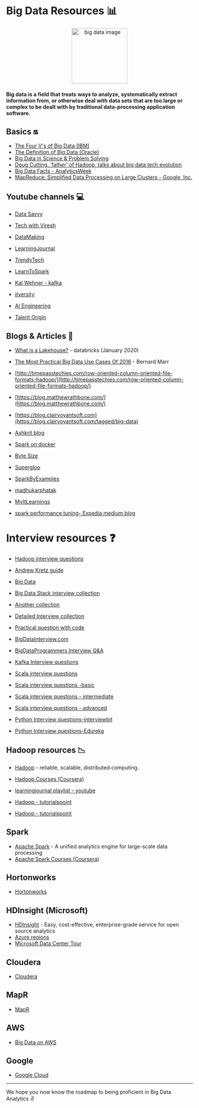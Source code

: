 # Big Data Resources :bar_chart:


<p  align="center"><img  height="150"  src="https://encrypted-tbn0.gstatic.com/images?q=tbn%3AANd9GcS49q6QANcgrP1v4WYyWsdQPninNpn1j72c7w&usqp=CAU" alt="big data image"></p>


#### Big data is a field that treats ways to analyze, systematically extract information from, or otherwise deal with data sets that are too large or complex to be dealt with by traditional data-processing application software. 

## Basics :on:
* [The Four V's of Big Data (IBM)](https://www.ibmbigdatahub.com/infographic/four-vs-big-data)
* [The Definition of Big Data (Oracle)](https://www.oracle.com/big-data/guide/what-is-big-data.html)
* [Big Data in Science & Problem Solving](https://international-soil-radiocarbon-database.github.io/SOC-Hub/2018/06/27/Bigdata-Ag/)
* [Doug Cutting, ‘father’ of Hadoop, talks about big data tech evolution](https://www.computerweekly.com/news/450420002/Doug-Cutting-father-of-Hadoop-talks-about-big-data-tech-evolution)
* [Big Data Facts  - AnalyticsWeek ](https://analyticsweek.com/content/big-data-facts/)
* [MapReduce: Simplified Data Processing on Large Clusters - Google, Inc.](https://static.googleusercontent.com/media/research.google.com/en//archive/mapreduce-osdi04.pdf)

## Youtube channels :computer:
* [Data Savvy](https://www.youtube.com/watch?v=jBArqO7isdg&list=PL9sbKmQTkW05mXqnq1vrrT8pCsEa53std)

* [Tech with Viresh](https://www.youtube.com/channel/UCZqHmLZxX0KC6PiJHETflOg)

* [DataMaking](https://www.youtube.com/channel/UCFQucNX7WsUwaWGNTrn6bIQ)

* [LearningJournal](https://www.youtube.com/channel/UC8OU1Tc1kxiI37uXBAbTX7A)

* [TrendyTech](https://www.youtube.com/channel/UCbTggJVf0NDTfWX-C_gUGSg)

* [LearnToSpark](https://www.youtube.com/channel/UCl8BC-R6fqITW9UrSXj5Uxg/videos)

* [Kal Wehner - kafka](https://www.youtube.com/user/megachucky/videos)

* [itversity](https://www.youtube.com/channel/UCakdSIPsJqiOLqylgoYmwQg)

* [AI Engineering](https://www.youtube.com/channel/UCwBs8TLOogwyGd0GxHCp-Dw)

* [Talent Origin](https://www.youtube.com/channel/UCidQrtaWcEJ-1E-ikTP35qg/featured)

## Blogs & Articles :bookmark:
* [What is a Lakehouse?](https://databricks.com/blog/2020/01/30/what-is-a-data-lakehouse.html) - databricks (January 2020)
* [The Most Practical Big Data Use Cases Of 2016](https://www.forbes.com/sites/bernardmarr/2016/08/25/the-most-practical-big-data-use-cases-of-2016/) - Bernard Marr
* [http://timepasstechies.com/row-oriented-column-oriented-file-formats-hadoop/](http://timepasstechies.com/row-oriented-column-oriented-file-formats-hadoop/)

* [https://blog.matthewrathbone.com/](https://blog.matthewrathbone.com/)

* [https://blog.clairvoyantsoft.com](https://blog.clairvoyantsoft.com/tagged/big-data)

* [Ashkrit blog](http://ashkrit.blogspot.com/)

* [Spark on docker](https://towardsdatascience.com/diy-apache-spark-docker-bb4f11c10d24)

* [Byte Size](https://www.pavanpkulkarni.com/blog/13-spark-on-docker/)

* [Supergloo](https://supergloo.com/spark-tutorial/spark-tutorials-scala/)

* [SparkByExamples](https://sparkbyexamples.com/)

* [madhukarphatak](http://blog.madhukaraphatak.com/)

* [MyItLearnings](http://myitlearnings.com/)

* [spark performance tuning- Expedia medium blog](https://medium.com/expedia-group-tech/part-5-how-to-resolve-common-errors-when-switching-to-cost-efficient-apache-spark-executor-36e8d4290536)

# Interview resources :question:
* [Hadoop interview questions](https://www.besanttechnologies.com/hadoop-interview-questions-and-answers)

* [Andrew Kretz guide](https://github.com/andkret/Cookbook/blob/master/sections/08-InterviewQuestions.md)

* [Big Data](https://github.com/PrashantM89/BigData_Interview_QA/blob/master/Interview_Q%26A.txt)

* [Big Data Stack interview collection](https://github.com/hemant-rout/BigDataInterview)

* [Another collection](https://github.com/UpendraNallabolu/BigData_InterviewQuestions)

* [Detailed Interview collection](https://github.com/SatyaRaghuNandan/BigData-Interview-Prep)

* [Practical question with code](https://github.com/amarkum/interview-brushups)

* [BigDataInterview.com](bigdatainterview.com)

* [BigDataProgrammers Interview Q&A](https://bigdataprogrammers.com/interview-qa/)

* [Kafka Interview questions](https://www.onlineinterviewquestions.com/apache-kafka-interview-questions)

* [Scala interview questions](https://github.com/Jarlakxen/Scala-Interview-Questions)

* [Scala interview questions -basic](https://www.journaldev.com/8958/scala-interview-questions-answers)

* [Scala interview questions - intermediate](https://www.journaldev.com/9663/scala-interview-questions)

* [Scala interview questions - advanced](https://www.journaldev.com/8960/scala-advanced-interview-questions)

* [Python Interview questions-interviewbit](https://www.interviewbit.com/python-interview-questions/)

* [Python Interview questions-Edureka](https://www.interviewbit.com/python-interview-questions/)

## Hadoop resources :chart_with_downwards_trend:
   * [Hadoop](https://hadoop.apache.org/) - reliable, scalable, distributed computing.
   * [Hadoop Courses (Coursera)](https://www.coursera.org/search?query=hadoop&)
   * [learningjournal playlist - youtube](https://www.youtube.com/watch?v=KZwb-QTmxks&list=PLkz1SCf5iB4dw3jbRo0SYCk2urRESUA3v)

   * [Hadoop - tutorialspoint](https://www.tutorialspoint.com/hadoop/hadoop_hdfs_overview.htm)

   * [Hadoop - tutorialspoint](https://www.tutorialspoint.com/hadoop/hadoop_hdfs_overview.htm)
   
## Spark
   * [Apache Spark](https://spark.apache.org/) - A unified analytics engine for large-scale data processing
   * [Apache Spark Courses (Coursera)](https://www.coursera.org/courses?query=apache%20spark)
## Hortonworks
   * [Hortonworks](https://hortonworks.com/)
## HDInsight (Microsoft)
   * [HDInsight](https://azure.microsoft.com/en-in/services/hdinsight/?cdn=disable) - Easy, cost-effective, enterprise-grade service for open source analytics
   * [Azure regions](https://azure.microsoft.com/en-in/global-infrastructure/regions/)
   * [Microsoft Data Center Tour](https://www.youtube.com/watch?v=9VWA-7_-Pb0)
## Cloudera
   * [Cloudera](https://www.cloudera.com/)
## MapR
   * [MapR](https://mapr.com/)
## AWS
* [Big Data on AWS](https://aws.amazon.com/big-data/getting-started/)
## Google
* [Google Cloud](https://cloud.google.com/solutions/big-data/)

<hr>

We hope you now know the roadmap to being proficient in Big Data Analytics :v:
